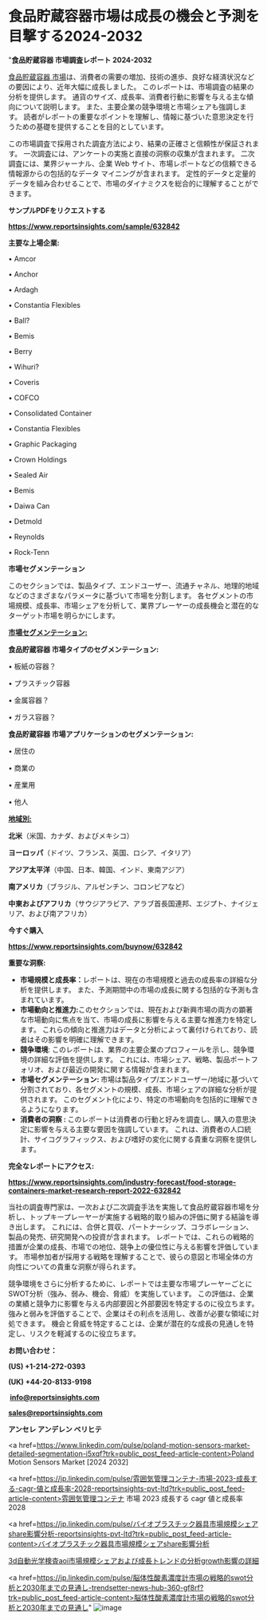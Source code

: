 # 食品貯蔵容器市場は成長の機会と予測を目撃する2024-2032

"<strong>食品貯蔵容器 市場調査レポート 2024-2032</strong>

<a href=https://www.reportsinsights.com/sample/632842>食品貯蔵容器 市場</a>は、消費者の需要の増加、技術の進歩、良好な経済状況などの要因により、近年大幅に成長しました。 このレポートは、市場調査の結果の分析を提供します。 通貨のサイズ、成長率、消費者行動に影響を与える主な傾向について説明します。 また、主要企業の競争環境と市場シェアも強調します。 読者がレポートの重要なポイントを理解し、情報に基づいた意思決定を行うための基礎を提供することを目的としています。

この市場調査で採用された調査方法により、結果の正確さと信頼性が保証されます。 一次調査には、アンケートの実施と直接の洞察の収集が含まれます。 二次調査には、業界ジャーナル、企業 Web サイト、市場レポートなどの信頼できる情報源からの包括的なデータ マイニングが含まれます。 定性的データと定量的データを組み合わせることで、市場のダイナミクスを総合的に理解することができます。

<strong><b>サンプルPDFをリクエストする</b></strong>

<a href=https://www.reportsinsights.com/sample/632842><strong><u>https://www.reportsinsights.com/sample/632842</u></strong></a>

<strong>主要な上場企業:</strong>

• Amcor

• Anchor

• Ardagh

• Constantia Flexibles

• Ball?

• Bemis

• Berry

• Wihuri?

• Coveris

• COFCO

• Consolidated Container

• Constantia Flexibles

• Graphic Packaging

• Crown Holdings

• Sealed Air

• Bemis

• Daiwa Can

• Detmold

• Reynolds

• Rock-Tenn

<strong>市場セグメンテーション</strong>

このセクションでは、製品タイプ、エンドユーザー、流通チャネル、地理的地域などのさまざまなパラメータに基づいて市場を分割します。 各セグメントの市場規模、成長率、市場シェアを分析して、業界プレーヤーの成長機会と潜在的なターゲット市場を明らかにします。

<strong><u>市場セグメンテーション</u></strong><strong><u>:</u></strong>

<strong>食品貯蔵容器 市場タイプのセグメンテーション:</strong>

• 板紙の容器？

• プラスチック容器

• 金属容器？

• ガラス容器？

<strong>食品貯蔵容器 市場アプリケーションのセグメンテーション:</strong>

• 居住の

• 商業の

• 産業用

• 他人

<strong><u>地域別</u></strong><strong><u>:</u></strong>

<strong>北米</strong>（米国、カナダ、およびメキシコ）

<strong>ヨーロッパ</strong>（ドイツ、フランス、英国、ロシア、イタリア）

<strong>アジア太平洋</strong>（中国、日本、韓国、インド、東南アジア）

<strong>南アメリカ</strong>（ブラジル、アルゼンチン、コロンビアなど）

<strong>中東およびアフリカ</strong>（サウジアラビア、アラブ首長国連邦、エジプト、ナイジェリア、および南アフリカ）

<strong>今すぐ購入</strong>

<a href=https://www.reportsinsights.com/buynow/632842><strong><u>https://www.reportsinsights.com/buynow/632842</u></strong></a>

<strong>重要な洞察:</strong>
<ul>
  <li><strong>市場規模と成長率：</strong>レポートは、現在の市場規模と過去の成長率の詳細な分析を提供します。 また、予測期間中の市場の成長に関する包括的な予測も含まれています。</li>
  <li><strong>市場動向と推進力:</strong>このセクションでは、現在および新興市場の両方の顕著な市場動向に焦点を当て、市場の成長に影響を与える主要な推進力を特定します。 これらの傾向と推進力はデータと分析によって裏付けられており、読者はその影響を明確に理解できます。</li>
  <li><strong>競争環境</strong>: このレポートは、業界の主要企業のプロフィールを示し、競争環境の詳細な評価を提供します。 これには、市場シェア、戦略、製品ポートフォリオ、および最近の開発に関する情報が含まれます。</li>
  <li><strong>市場セグメンテーション: </strong>市場は製品タイプ/エンドユーザー/地域に基づいて分割されており、各セグメントの規模、成長、市場シェアの詳細な分析が提供されます。 このセグメント化により、特定の市場動向を包括的に理解できるようになります。</li>
  <li><strong>消費者の洞察 : </strong>このレポートは消費者の行動と好みを調査し、購入の意思決定に影響を与える主要な要因を強調しています。 これは、消費者の人口統計、サイコグラフィックス、および嗜好の変化に関する貴重な洞察を提供します。</li>
</ul>
<strong>完全なレポートにアクセス:</strong>

<a href=https://www.reportsinsights.com/industry-forecast/food-storage-containers-market-research-report-2022-632842><strong><u><b>https://www.reportsinsights.com/industry-forecast/food-storage-containers-market-research-report-2022-632842</b></u></strong></a>

当社の調査専門家は、一次および二次調査手法を実施して食品貯蔵容器市場を分析し、トップキープレーヤーが実施する戦略的取り組みの評価に関する結論を導き出します。 これには、合併と買収、パートナーシップ、コラボレーション、製品の発売、研究開発への投資が含まれます。 レポートでは、これらの戦略的措置が企業の成長、市場での地位、競争上の優位性に与える影響を評価しています。 市場参加者が採用する戦略を理解することで、彼らの意図と市場全体の方向性についての貴重な洞察が得られます。

競争環境をさらに分析するために、レポートでは主要な市場プレーヤーごとにSWOT分析（強み、弱み、機会、脅威）を実施しています。 この評価は、企業の業績と競争力に影響を与える内部要因と外部要因を特定するのに役立ちます。 強みと弱みを評価することで、企業はその利点を活用し、改善が必要な領域に対処できます。 機会と脅威を特定することは、企業が潜在的な成長の見通しを特定し、リスクを軽減するのに役立ちます。

<strong>お問い合わせ：</strong>

<strong>(US) +1-214-272-0393</strong>

<strong>(UK) +44-20-8133-9198</strong>

<strong> </strong><a href=info@reportsinsights.com><strong><u>info@reportsinsights.com</u></strong></a>

<a href=sales@reportsinsights.com><strong><u>sales@reportsinsights.com</u></strong></a>

<strong>アンセレ アンデレン ベリヒテ</strong>

<a href=https://www.linkedin.com/pulse/poland-motion-sensors-market-detailed-segmentation-i5xqf?trk=public_post_feed-article-content>Poland Motion Sensors Market [2024 2032]</a>

<a href=https://jp.linkedin.com/pulse/雰囲気管理コンテナ-市場-2023-成長する-cagr-値と成長率-2028-reportsinsights-pvt-ltd?trk=public_post_feed-article-content>雰囲気管理コンテナ 市場 2023 成長する cagr 値と成長率 2028</a>

<a href=https://jp.linkedin.com/pulse/バイオプラスチック器具市場規模シェアshare影響分析-reportsinsights-pvt-ltd?trk=public_post_feed-article-content>バイオプラスチック器具市場規模シェアshare影響分析</a>

<a href=https://www.linkedin.com/pulse/3d自動光学検査aoi市場規模シェアおよび成長トレンドの分析growth影響の詳細-community-market-research-o715f/>3d自動光学検査aoi市場規模シェアおよび成長トレンドの分析growth影響の詳細</a>

<a href=https://jp.linkedin.com/pulse/脳体性酸素濃度計市場の戦略的swot分析と2030年までの見通し-trendsetter-news-hub-360-gf8rf?trk=public_post_feed-article-content>脳体性酸素濃度計市場の戦略的swot分析と2030年までの見通し</a>"
![image](https://github.com/gayatrid12/RIindustry/assets/158473851/fe167e37-4b28-440c-8741-d9ea901f295e)
